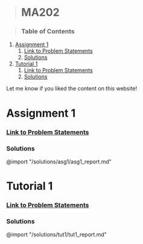 ># **MA202**   

>### Table of Contents
<!-- Start Document Outline -->

1. [Assignment 1](#assignment-1)
      1. [Link to Problem Statements](#link-to-problem-statements)
      2. [Solutions](#solutions)
2. [Tutorial 1](#tutorial-1)
      1. [Link to Problem Statements](#link-to-problem-statements-1)
      2. [Solutions](#solutions-1)

<!-- End Document Outline -->

Let me know if you liked the content on this website!
# Assignment 1
### [Link to Problem Statements](/problem-statements/Assignment-1.pdf)
### Solutions
@import "/solutions/asg1/asg1_report.md"


# Tutorial 1
### [Link to Problem Statements](/problem-statements/Tutorial-1.pdf)
### Solutions
@import "/solutions/tut1/tut1_report.md"

<!-- Wohoo it worked, finally. Two images still didn't load. -->